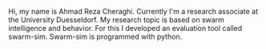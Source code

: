 Hi, my name is Ahmad Reza Cheraghi. Currently I'm a research associate at the University Duesseldorf.
My research topic is based on swarm intelligence and behavior. For this I developed an evaluation 
tool called swarm-sim. Swarm-sim is programmed with python. 
